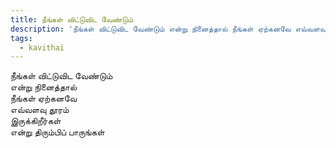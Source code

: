 ```yaml
---
title: நீங்கள் விட்டுவிட வேண்டும்
description: 'நீங்கள் விட்டுவிட வேண்டும் என்று நினைத்தால் நீங்கள் ஏற்கனவே எவ்வளவு தூரம் இருக்கிறீர்கள்.'
tags:
  - kavithai
---
```


நீங்கள் விட்டுவிட வேண்டும்  
என்று நினைத்தால்  
நீங்கள் ஏற்கனவே  
எவ்வளவு தூரம்  
இருக்கிறீர்கள்  
என்று திரும்பிப் பாருங்கள்
